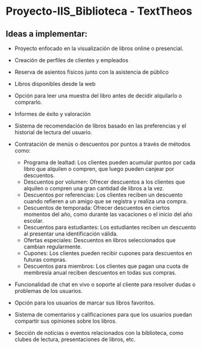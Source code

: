 # Proyecto-IIS_Biblioteca - TextTheos
## Ideas a implementar:
- Proyecto enfocado en la visualización de libros online o presencial.
- Creación de perfiles de clientes y empleados
- Reserva de asientos físicos junto con la asistencia de público
- Libros disponibles desde la web
- Opción para leer una muestra del libro antes de decidir alquilarlo o comprarlo.
- Informes de éxito y valoración
- Sistema de recomendación de libros basado en las preferencias y el historial de lectura del usuario.
- Contratación de menús o descuentos por puntos a través de métodos como:

     - Programa de lealtad: Los clientes pueden acumular puntos por cada libro que alquilen o compren, que luego pueden canjear por descuentos.
     - Descuentos por volumen: Ofrecer descuentos a los clientes que alquilen o compren una gran cantidad de libros a la vez.
     - Descuentos por referencias: Los clientes reciben un descuento cuando refieren a un amigo que se registra y realiza una compra.
     - Descuentos de temporada: Ofrecer descuentos en ciertos momentos del año, como durante las vacaciones o el inicio del año escolar.
     - Descuentos para estudiantes: Los estudiantes reciben un descuento al presentar una identificación válida.
     - Ofertas especiales: Descuentos en libros seleccionados que cambian regularmente.
     - Cupones: Los clientes pueden recibir cupones para descuentos en futuras compras.
     - Descuentos para miembros: Los clientes que pagan una cuota de membresía anual reciben descuentos en todas sus compras.
  
- Funcionalidad de chat en vivo o soporte al cliente para resolver dudas o problemas de los usuarios.
- Opción para los usuarios de marcar sus libros favoritos.
- Sistema de comentarios y calificaciones para que los usuarios puedan compartir sus opiniones sobre los libros.
- Sección de noticias o eventos relacionados con la biblioteca, como clubes de lectura, presentaciones de libros, etc.

